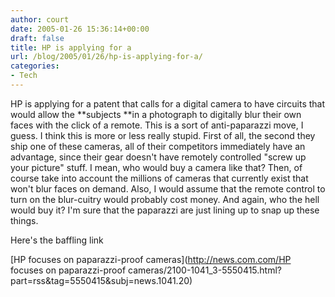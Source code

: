 ```yaml
---
author: court
date: 2005-01-26 15:36:14+00:00
draft: false
title: HP is applying for a
url: /blog/2005/01/26/hp-is-applying-for-a/
categories:
- Tech
---
```


HP is applying for a patent that calls for a digital camera to have circuits that would allow the **subjects **in a photograph to digitally blur their own faces with the click of a remote.  This is a sort of anti-paparazzi move, I guess.  I think this is more or less really stupid.  First of all, the second they ship one of these cameras, all of their competitors immediately have an advantage, since their gear doesn't have remotely controlled "screw up your picture" stuff.  I mean, who would buy a camera like that?  Then, of course take into account the millions of cameras that currently exist that won't blur faces on demand.  Also, I would assume that the remote control to turn on the blur-cuitry would probably cost money.  And again, who the hell would buy it?  I'm sure that the paparazzi are just lining up to snap up these things.




Here's the baffling link  

[HP focuses on paparazzi-proof cameras](http://news.com.com/HP focuses on paparazzi-proof cameras/2100-1041_3-5550415.html?part=rss&tag=5550415&subj=news.1041.20)




